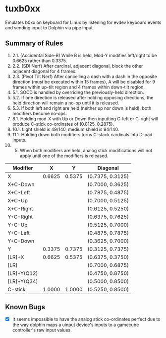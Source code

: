 # tuxb0xx

Emulates b0xx on keyboard for Linux by listening for evdev keyboard events and
sending input to Dolphin via pipe input.

## Summary of Rules

1. 2.1. (Accidental Side-B) While B is held, Mod-Y modifies left/right to be
  0.6625 rather than 0.3375.
1. 2.2. (SDI Nerf) After cardinal, adjacent diagonal, block the other adjacent diagonal for 4
  frames.
1. 2.3. (Pivot Tilt Nerf) After cancelling a dash with a dash in the opposite direction (must be
  executed within 15 frames), A will be disabled for 9 frames within up-tilt
  region and 4 frames within down-tilt region.
1. 5.1. SOCD is handled by overriding the previously-held direction.
1. 5.2. If one direction is released after holding opposing directions, the held
  direction will remain a no-op until it is released.
1. 5.3. If both left and right are held (neither up nor down is held), both
modifiers become no-ops.
1. 8.1. Holding mod-X with Up or Down then inputting C-left or C-right will produce
   C-stick co-ordinates of (0.8125, 0.2875).
1. 10.1. Light shield is 49/140, medium shield is 94/140.
1. 11.1. Holding down both modifiers turns C-stack cardinals into D-pad inputs.
1. 5. When both modifiers are held, analog stick modifications will not apply until
   one of the modifiers is released.

|Modifier|X|Y|Diagonal|
|---|---|---|---|
|X          |0.6625|0.5375|(0.7375, 0.3125)|
|X+C-Down   |      |      |(0.7000, 0.3625)|
|X+C-Left   |      |      |(0.7875, 0.4875)|
|X+C-Up     |      |      |(0.7000, 0.5125)|
|X+C-Right  |      |      |(0.6125, 0.5250)|
|Y+C-Right  |      |      |(0.6375, 0.7625)|
|Y+C-Up     |      |      |(0.5125, 0.7000)|
|Y+C-Left   |      |      |(0.4875, 0.7875)|
|Y+C-Down   |      |      |(0.3625, 0.7000)|
|Y          |0.3375|0.7375|(0.3125, 0.7375)|
|[LR]+X     |0.6625|0.5375|(0.6375, 0.3750)|
|[LR]       |      |      |(0.7000, 0.6875)|
|[LR]+Y(Q12)|      |      |(0.4750, 0.8750)|
|[LR]+Y(Q34)|      |      |(0.5000, 0.8500)|
|C-stick    |1.0000|1.0000|(0.5250, 0.8500)|

## Known Bugs

- [x] It seems impossible to have the analog stick co-ordinates perfect due to the way dolphin maps
  a uinput device's inputs to a gamecube controller's raw input values.
